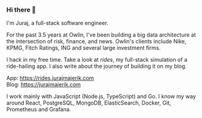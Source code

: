 ### Hi there 👋

I'm Juraj, a full-stack software engineer.

For the past 3.5 years at Owlin, I've been building a big data architecture at the intersection of risk, finance, and news. Owlin's clients include Nike, KPMG, Fitch Ratings, ING and several large investment firms.

I hack in my free time. Take a look at *rides*, my full-stack simulation of a ride-hailing app. I also write about the journey of building it on my blog.

App: https://rides.jurajmajerik.com  
Blog: https://jurajmajerik.com

I work mainly with JavaScript (Node.js, TypeScript) and Go. I know my way around React, PostgreSQL, MongoDB, ElasticSearch, Docker, Git, Prometheus and Grafana.
